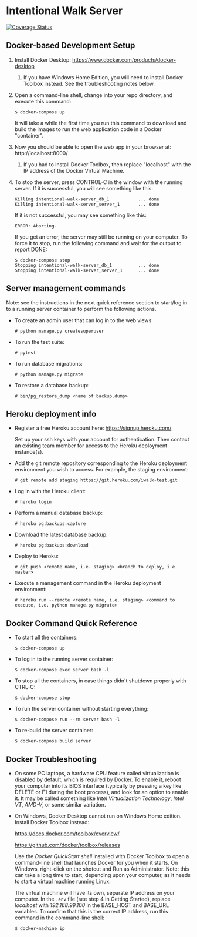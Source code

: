 # Intentional Walk Server

[![Coverage Status](https://coveralls.io/repos/github/sfbrigade/intentional-walk-server/badge.svg?branch=master)](https://coveralls.io/github/sfbrigade/intentional-walk-server?branch=master)

## Docker-based Development Setup

1. Install Docker Desktop: https://www.docker.com/products/docker-desktop

   1. If you have Windows Home Edition, you will need to install Docker Toolbox instead.
   See the troubleshooting notes below.

2. Open a command-line shell, change into your repo directory, and execute this command:

   ```
   $ docker-compose up
   ```

   It will take a while the first time you run this command to download and
   build the images to run the web application code in a Docker "container".

3. Now you should be able to open the web app in your browser at: http://localhost:8000/

   1. If you had to install Docker Toolbox, then replace "localhost" with the IP
   address of the Docker Virtual Machine.

4. To stop the server, press CONTROL-C in the window with the running server.
   If it is successful, you will see something like this:

   ```
   Killing intentional-walk-server_db_1           ... done
   Killing intentional-walk-server_server_1       ... done
   ```

   If it is not successful, you may see something like this:

   ```
   ERROR: Aborting.
   ```

   If you get an error, the server may still be running on your computer. To force it to stop,
   run the following command and wait for the output to report DONE:

   ```
   $ docker-compose stop
   Stopping intentional-walk-server_db_1          ... done
   Stopping intentional-walk-server_server_1      ... done
   ```

## Server management commands

Note: see the instructions in the next quick reference section to start/log in to a running
server container to perform the following actions.

 * To create an admin user that can log in to the web views:

   ```
   # python manage.py createsuperuser
   ```

 * To run the test suite:

   ```
   # pytest
   ```

 * To run database migrations:

   ```
   # python manage.py migrate
   ```

 * To restore a database backup:

   ```
   # bin/pg_restore_dump <name of backup.dump>
   ```

## Heroku deployment info

 * Register a free Heroku account here: https://signup.heroku.com/

   Set up your ssh keys with your account for authentication. Then contact an existing team member for access to the Heroku deployment instance(s).

 * Add the git remote repository corresponding to the Heroku deployment environment you wish to access. For example, the staging environment:

   ```
   # git remote add staging https://git.heroku.com/iwalk-test.git
   ```

 * Log in with the Heroku client:

   ```
   # heroku login
   ```

 * Perform a manual database backup:

   ```
   # heroku pg:backups:capture
   ```

 * Download the latest database backup:

   ```
   # heroku pg:backups:download
   ```

 * Deploy to Heroku:

   ```
   # git push <remote name, i.e. staging> <branch to deploy, i.e. master>
   ```

 * Execute a management command in the Heroku deployment environment:

   ```
   # heroku run --remote <remote name, i.e. staging> <command to execute, i.e. python manage.py migrate>
   ```

## Docker Command Quick Reference

 * To start all the containers:

   ```
   $ docker-compose up
   ```

 * To log in to the running server container:

   ```
   $ docker-compose exec server bash -l
   ```

 * To stop all the containers, in case things didn't shutdown properly with CTRL-C:

   ```
   $ docker-compose stop
   ```

 * To run the server container without starting everything:

   ```
   $ docker-compose run --rm server bash -l
   ```

 * To re-build the server container:

   ```
   $ docker-compose build server
   ```

## Docker Troubleshooting

* On some PC laptops, a hardware CPU feature called virtualization is disabled by default, which is required by Docker. To enable it, reboot your computer into its BIOS interface (typically by pressing a key like DELETE or F1 during the boot process), and look for an option to enable it. It may be called something like *Intel Virtualization Technology*, *Intel VT*, *AMD-V*, or some similar variation.

* On Windows, Docker Desktop cannot run on Windows Home edition. Install Docker Toolbox instead:

  https://docs.docker.com/toolbox/overview/

  https://github.com/docker/toolbox/releases

  Use the *Docker QuickStart shell* installed with Docker Toolbox to open a command-line shell that launches Docker for you when it starts. On Windows, right-click on the shotcut and Run as Administrator. Note: this can take a long time to start, depending upon your computer, as it needs to start a virtual machine running Linux.

  The virtual machine will have its own, separate IP address on your computer. In the ```.env``` file (see step 4 in Getting Started), replace *localhost* with *192.168.99.100* in the BASE_HOST and BASE_URL variables. To confirm that this is the correct IP address, run this command in the command-line shell:

  ```
  $ docker-machine ip
  ```
